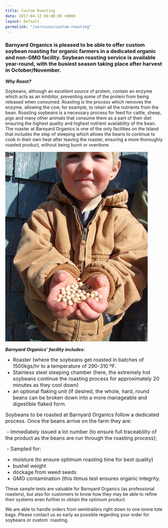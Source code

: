 ```yaml
---
title: Custom Roasting
date: 2017-04-12 00:00:00 +0000
layout: default
permalink: "/services/custom-roasting"
---
```



### Barnyard Organics is pleased to be able to offer custom soybean roasting for organic farmers in a dedicated organic and non-GMO facility.  Soybean roasting service is available year-round, with the busiest season taking place after harvest in October/November.


***Why Roast?***


Soybeans, although an excellent source of protein, contain an enzyme which acts as an inhibitor, preventing some of the protein from being released when consumed.  Roasting is the process which removes the enzyme, allowing the cow, for example, to retain all the nutrients from the bean.  Roasting soybeans is a necessary process for feed for cattle, sheep, pigs and many other animals that consume them as a part of their diet ensuring the highest quality and highest nutrient availability of the bean.  The roaster at Barnyard Organics is one of the only facilities on the Island that includes the step of steeping which allows the beans to continue to cook in their own heat after leaving the roaster, ensuring a more thoroughly roasted product, without being burnt or overdone.

![](/images/soybeans-and-sol-SMALL-3.jpg)


***Barnyard Organics’ facility includes:***


<span style="font-size: 1rem;"></span>




* <span style="font-size: 1rem;">Roaster (where the soybeans get roasted in batches of 1500kgs/hr to a temperature of 290-310 ºF.</span>
* <span style="font-size: 1rem;">Stainless steel steeping chamber (here, the extremely hot soybeans continue the roasting process for approximately 20 minutes as they cool down)</span>
* <span style="font-size: 1rem;">an optional flaking unit (if desired, the whole, hard, round beans can be broken down into a more manageable and digestible flaked form.</span>




<span style="font-size: 1rem;">Soybeans to be roasted at Barnyard Organics follow a dedicated process.  Once the beans arrive on the farm they are:</span>


<span style="font-size: 1rem;">&nbsp;- Immediately issued a lot number (to ensure full traceability of the product as the beans are run through the roasting process);</span>


<span style="font-size: 1rem;">&nbsp;- Sampled for:</span>




* <span style="font-size: 1rem;">moisture (to ensure optimum roasting time for best quality)</span>
* <span style="font-size: 1rem;">bushel weight</span>
* <span style="font-size: 1rem;">dockage from weed seeds</span>
* <span style="font-size: 1rem;">GMO contamination (this litmus test ensures organic integrity. &nbsp;</span>






These sample tests are valuable for Barnyard Organics (as professional roasters), but also for customers to know how they may be able to refine their systems even further to obtain the optimum product.


We are able to handle orders from semitrailers right down to one tonne tote bags.  Please contact us as early as possible regarding your order for soybeans or custom  roasting.